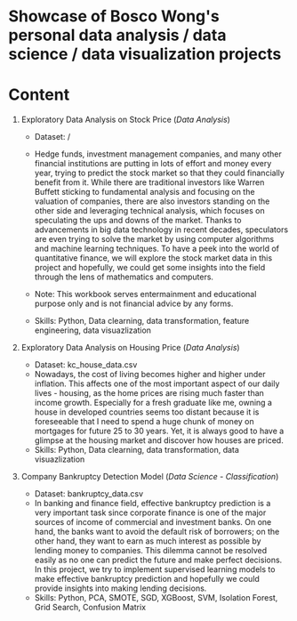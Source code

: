 # Showcase of Bosco Wong's personal data analysis / data science / data visualization projects

# Content

1. Exploratory Data Analysis on Stock Price (*Data Analysis*)
  
    - Dataset: /
    - Hedge funds, investment management companies, and many other financial institutions are putting in lots of effort and money every year, trying to predict the stock market so that they could financially benefit from it. While there are traditional investors like Warren Buffett sticking to fundamental analysis and focusing on the valuation of companies, there are also investors standing on the other side and leveraging technical analysis, which focuses on speculating the ups and downs of the market. Thanks to advancements in big data technology in recent decades, speculators are even trying to solve the market by using computer algorithms and machine learning techniques. To have a peek into the world of quantitative finance, we will explore the stock market data in this project and hopefully, we could get some insights into the field through the lens of mathematics and computers.

    - Note: This workbook serves entermainment and educational purpose only and is not financial advice by any forms.
    - Skills: Python, Data clearning, data transformation, feature engineering, data visuazlization

2. Exploratory Data Analysis on Housing Price (*Data Analysis*)
  
    - Dataset: kc_house_data.csv
    - Nowadays, the cost of living becomes higher and higher under inflation. This affects one of the most important aspect of our daily lives - housing, as the home prices are rising much faster than income growth. Especially for a fresh graduate like me, owning a house in developed countries seems too distant because it is foreseeable that I need to spend a huge chunk of money on mortgages for future 25 to 30 years. Yet, it is always good to have a glimpse at the housing market and discover how houses are priced.
    - Skills: Python, Data clearning, data transformation, data visuazlization

3. Company Bankruptcy Detection Model (*Data Science - Classification*)

    - Dataset: bankruptcy_data.csv
    - In banking and finance field, effective bankruptcy prediction is a very important task since corporate finance is one of the major sources of income of commercial and investment banks. On one hand, the banks want to avoid the default risk of borrowers; on the other hand, they want to earn as much interest as possible by lending money to companies. This dilemma cannot be resolved easily as no one can predict the future and make perfect decisions. In this project, we try to implement supervised learning models to make effective bankruptcy prediction and hopefully we could provide insights into making lending decisions.
    - Skills: Python, PCA, SMOTE, SGD, XGBoost, SVM, Isolation Forest, Grid Search, Confusion Matrix
